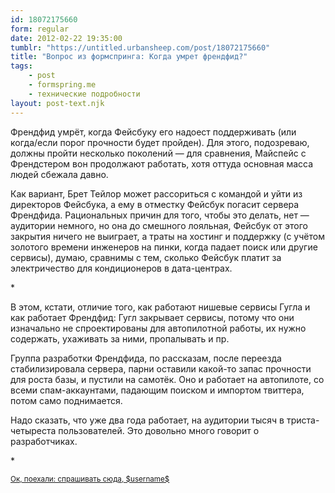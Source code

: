 ```yaml
---
id: 18072175660
form: regular
date: 2012-02-22 19:35:00
tumblr: "https://untitled.urbansheep.com/post/18072175660"
title: "Вопрос из формспринга: Когда умрет френдфид?"
tags:
    - post
    - formspring.me
    - технические подробности
layout: post-text.njk
---
```


<p class="formspringmeAnswer">Френдфид умрёт, когда Фейсбуку его надоест поддерживать (или когда/если порог прочности будет пройден). Для этого, подозреваю, должны пройти несколько поколений — для сравнения, Майспейс с Френдстером вон продолжают работать, хотя оттуда основная масса людей сбежала давно.</p>

<p>Как вариант, Брет Тейлор может рассориться с командой и уйти из директоров Фейсбука, а ему в отместку Фейсбук погасит сервера Френдфида. Рациональных причин для того, чтобы это делать, нет — аудитории немного, но она до смешного лояльная, Фейсбук от этого закрытия ничего не выиграет, а траты на хостинг и поддержку (с учётом золотого времени инженеров на пинки, когда падает поиск или другие сервисы), думаю, сравнимы с тем, сколько Фейсбук платит за электричество для кондиционеров в дата-центрах.</p>

<p>*</p>

<p>В этом, кстати, отличие того, как работают нишевые сервисы Гугла и как работает Френдфид: Гугл закрывает сервисы, потому что они изначально не спроектированы для автопилотной работы, их нужно содержать, ухаживать за ними, пропалывать и пр.</p>

<p>Группа разработки Френдфида, по рассказам, после переезда стабилизировала сервера, парни оставили какой-то запас прочности для роста базы, и пустили на самотёк. Оно и работает на автопилоте, со всеми спам-аккаунтами, падающим поиском и импортом твиттера, потом само поднимается.</p>

<p>Надо сказать, что уже два года работает, на аудитории тысяч в триста-четыреста пользователей. Это довольно много говорит о разработчиках.</p>

<p>*</p>

<p class="formspringmeFooter">
    <small><a href="http://www.formspring.me/urbansheep?utm_medium=social&amp;utm_source=tumblr&amp;utm_campaign=shareanswer">Ок, поехали: спрашивать сюда, $username$</a></small>
</p>

